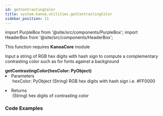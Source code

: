 ```yaml
---
id: getContrastingColor
title: system.kanoa.utilities.getContrastingColor
sidebar_position: 11
---
```

import PurpleBox from '@site/src/components/PurpleBox';
import HeaderBox from '@site/src/components/HeaderBox';


<PurpleBox>This function requires <b>KanoaCore</b> module</PurpleBox>

<HeaderBox header="Description">Input a string of RGB hex digits with hash sign to compute a complementary contrasting color such as for fonts against a background </HeaderBox>

<HeaderBox header="Syntax">
    <b>getContrastingColor(hexColor: PyObject) </b>
    <li> Parameters <br />
        <ul>hexColor: PyObject (String) RGB hex digits with hash sign i.e. #FF0000</ul>
    </li>
    <li> Returns <br />
        <ul>(String) hex digits of contrasting color </ul>
    </li>
</HeaderBox>

### Code Examples

```py 


```